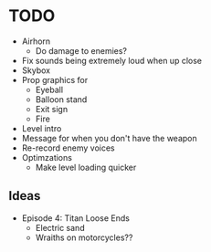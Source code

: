 # TODO
- Airhorn
  - Do damage to enemies?
- Fix sounds being extremely loud when up close
- Skybox
- Prop graphics for
  - Eyeball
  - Balloon stand
  - Exit sign
  - Fire
- Level intro
- Message for when you don't have the weapon
- Re-record enemy voices
- Optimzations
  - Make level loading quicker

## Ideas

- Episode 4: Titan Loose Ends
  - Electric sand
  - Wraiths on motorcycles??